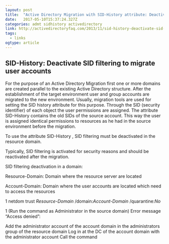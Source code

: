 ```yaml
---
layout: post 
title:  "Active Directory Migration with SID-History attribute: Deactivate SID filtering" 
date:   2017-05-10T15:37:24.327Z 
categories: admt sidhistory activedirectory
link: http://activedirectoryfaq.com/2013/11/sid-history-deactivate-sid-filtering-to-migrate-user-accounts/ 
tags:
  - links
ogtype: article 
---
```


## SID-History: Deactivate SID filtering to migrate user accounts

For the purpose of an Active Directory Migration first one or more domains are created parallel to the existing Active Directory structure. After the establishment of the target environment user and group accounts are migrated to the new environment. Usually, migration tools are used for setting the SID history attribute for this purpose. Through the SID (security identifier) of each object the user permissions are assigned. The attribute SID-History contains the old SIDs of the source account. This way the user is assigned identical permissions to resources as he had in the source environment before the migration.

To use the attribute SID-History , SID filtering must be deactivated in the resource domain.


Typically, SID filtering is activated for security reasons and should be reactivated after the migration.

SID filtering deactivation in a domain:

Resource-Domain: Domain where the resource server are located

Account-Domain: Domain where the user accounts are located which need to access the resources


1
netdom trust <em>Resource-Domain</em> /domain:<em>Account-Domain</em> /quarantine:<em>No </em>

1
(Run the command as Administrator in the source domain)
Error message “Access denied”:

Add the administrator account of the account domain in the administrators group of the resource domain
Log in at the DC of the account domain with the administrator account
Call the command